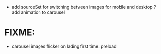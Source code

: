- add sourceSet for switching between images for mobile and desktop
? add animation to carousel

# FIXME:
- carousel images flicker on lading first time: preload